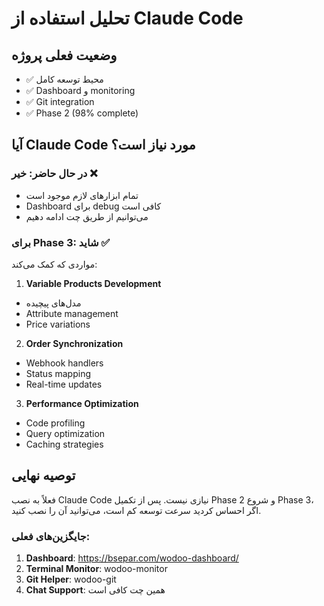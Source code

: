 # تحلیل استفاده از Claude Code

## وضعیت فعلی پروژه
- ✅ محیط توسعه کامل
- ✅ Dashboard و monitoring
- ✅ Git integration
- ✅ Phase 2 (98% complete)

## آیا Claude Code مورد نیاز است؟

### در حال حاضر: خیر ❌
- تمام ابزارهای لازم موجود است
- Dashboard برای debug کافی است
- می‌توانیم از طریق چت ادامه دهیم

### برای Phase 3: شاید ✅
مواردی که کمک می‌کند:
1. **Variable Products Development**
  - مدل‌های پیچیده
  - Attribute management
  - Price variations

2. **Order Synchronization**
  - Webhook handlers
  - Status mapping
  - Real-time updates

3. **Performance Optimization**
  - Code profiling
  - Query optimization
  - Caching strategies

## توصیه نهایی
فعلاً به نصب Claude Code نیازی نیست. پس از تکمیل Phase 2 و شروع Phase 3، اگر احساس کردید سرعت توسعه کم است، می‌توانید آن را نصب کنید.

### جایگزین‌های فعلی:
1. **Dashboard**: https://bsepar.com/wodoo-dashboard/
2. **Terminal Monitor**: wodoo-monitor
3. **Git Helper**: wodoo-git
4. **Chat Support**: همین چت کافی است
